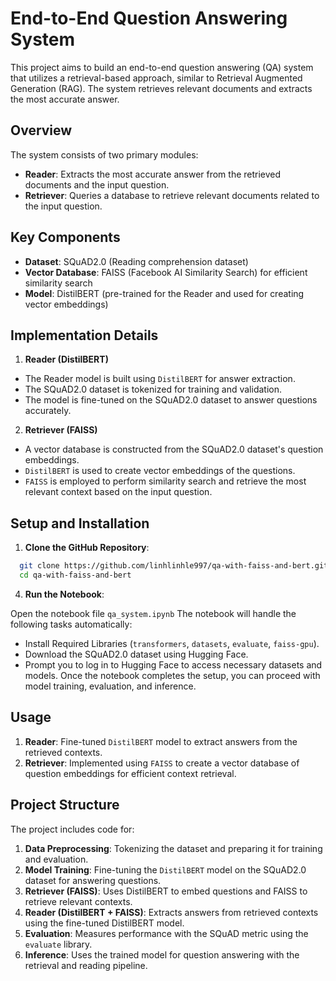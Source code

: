 # End-to-End Question Answering System

This project aims to build an end-to-end question answering (QA) system that utilizes a retrieval-based approach, similar to Retrieval Augmented Generation (RAG). The system retrieves relevant documents and extracts the most accurate answer.

## Overview

The system consists of two primary modules:

*   **Reader**: Extracts the most accurate answer from the retrieved documents and the input question.
*   **Retriever**:  Queries a database to retrieve relevant documents related to the input question.

## Key Components

*   **Dataset**: SQuAD2.0 (Reading comprehension dataset)
*   **Vector Database**: FAISS (Facebook AI Similarity Search) for efficient similarity search
*   **Model**: DistilBERT (pre-trained for the Reader and used for creating vector embeddings)

## Implementation Details

1. **Reader (DistilBERT)**

*   The Reader model is built using `DistilBERT` for answer extraction.
*   The SQuAD2.0 dataset is tokenized for training and validation.
*   The model is fine-tuned on the SQuAD2.0 dataset to answer questions accurately.

2. **Retriever (FAISS)**

*   A vector database is constructed from the SQuAD2.0 dataset's question embeddings.
*   `DistilBERT` is used to create vector embeddings of the questions.
*   `FAISS` is employed to perform similarity search and retrieve the most relevant context based on the input question.

## Setup and Installation

1.  **Clone the GitHub Repository**:

```bash
  git clone https://github.com/linhlinhle997/qa-with-faiss-and-bert.git
  cd qa-with-faiss-and-bert
```

4. **Run the Notebook**:

Open the notebook file `qa_system.ipynb`
The notebook will handle the following tasks automatically:
- Install Required Libraries (`transformers`, `datasets`, `evaluate`, `faiss-gpu`).
- Download the SQuAD2.0 dataset using Hugging Face.
- Prompt you to log in to Hugging Face to access necessary datasets and models.
Once the notebook completes the setup, you can proceed with model training, evaluation, and inference.

## Usage

1.   **Reader**: Fine-tuned `DistilBERT` model to extract answers from the retrieved contexts.
2.   **Retriever**: Implemented using `FAISS` to create a vector database of question embeddings for efficient context retrieval.

## Project Structure

The project includes code for:

1. **Data Preprocessing**: Tokenizing the dataset and preparing it for training and evaluation.
2. **Model Training**: Fine-tuning the `DistilBERT` model on the SQuAD2.0 dataset for answering questions.
3. **Retriever (FAISS)**: Uses DistilBERT to embed questions and FAISS to retrieve relevant contexts.
4. **Reader (DistilBERT + FAISS)**: Extracts answers from retrieved contexts using the fine-tuned DistilBERT model.
6. **Evaluation**: Measures performance with the SQuAD metric using the `evaluate` library.
7. **Inference**: Uses the trained model for question answering with the retrieval and reading pipeline.
